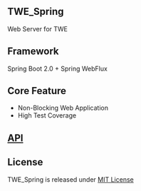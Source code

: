 ## TWE_Spring
Web Server for TWE

## Framework
Spring Boot 2.0 + Spring WebFlux

## Core Feature
* Non-Blocking Web Application
* High Test Coverage


## [API](https://github.com/yapp-project/twe_spring_server/blob/master/src/main/resources/TWE%20API%20초기3.yaml)

## License
TWE_Spring is released under [MIT License](https://github.com/yapp-project/twe_spring_server/blob/master/LICENSE)